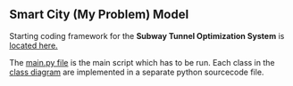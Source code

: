 ## Smart City (My Problem) Model

Starting coding framework for the **Subway Tunnel Optimization System** is [located here.](https://github.com/IDS6145-Fall2019/assignment1-deamonpog/tree/master/code/SubwayOpt)

The [main.py file](https://github.com/IDS6145-Fall2019/assignment1-deamonpog/blob/master/code/SubwayOpt/main.py) is the main script which has to be run.
Each class in the [class diagram](image/MySubwaySystemClassDiag.png) are implemented in a separate python sourcecode file.